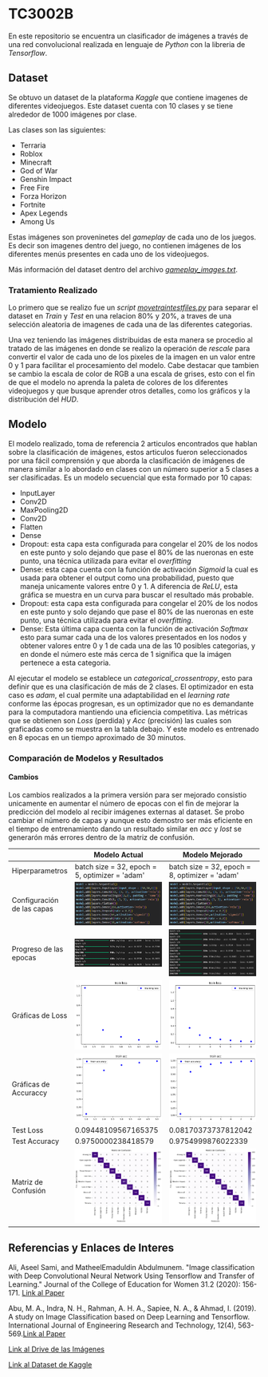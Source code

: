 # TC3002B

En este repositorio se encuentra un clasificador de imágenes a través de una red convolucional realizada en lenguaje de _Python_ con la libreria de _Tensorflow_. 

## Dataset

Se obtuvo un dataset de la plataforma _Kaggle_ que contiene imagenes de diferentes videojuegos. Este dataset cuenta con 10 clases y se tiene alrededor de 1000 imágenes por clase.

Las clases son las siguientes:
* Terraria
* Roblox
* Minecraft
* God of War
* Genshin Impact
* Free Fire
* Forza Horizon
* Fortnite
* Apex Legends
* Among Us

Estas imágenes son proveninetes del _gameplay_ de cada uno de los juegos. Es decir son imagenes dentro del juego, no contienen imágenes de los diferentes menús presentes en cada uno de los videojuegos.

Más información del dataset dentro del archivo [*gameplay_images.txt*](https://github.com/AdrenalChip/TC3002B/blob/main/gameplay_images.txt). 

### Tratamiento Realizado

Lo primero que se realizo fue un _script_ [*movetraintestfiles.py*](https://github.com/AdrenalChip/TC3002B/blob/main/movetraintestfiles.py) para separar el dataset en _Train_ y _Test_ en una relacion 80% y 20%, a traves de una selección aleatoria de imagenes de cada una de las diferentes categorias.

Una vez teniendo las imágenes distribuidas de esta manera se procedio al tratado de las imágenes en donde se realizo la operación de _rescale_ para convertir el valor de cada uno de los pixeles de la imagen en un valor entre 0 y 1 para facilitar el procesamiento del modelo.  Cabe destacar que tambien se cambio la escala de color de RGB a una escala de grises, esto con el fin de que el modelo no aprenda la paleta de colores de los diferentes videojuegos y que busque aprender otros detalles, como los gráficos y la distribución del _HUD_.

## Modelo

El modelo realizado, toma de referencia 2 articulos encontrados que hablan sobre la clasificación de imágenes, estos articulos fueron seleccionados por una fácil comprensión y que aborda la clasificación de imágenes de manera similar a lo abordado en clases con un número superior a 5 clases a ser clasificadas. 
Es un modelo secuencial que esta formado por 10 capas:
* InputLayer
* Conv2D
* MaxPooling2D
* Conv2D
* Flatten
* Dense
* Dropout: esta capa esta configurada para congelar el 20% de los nodos en este punto y solo dejando que pase el 80% de las nueronas en este punto, una técnica utilizada para evitar el _overfitting_
* Dense: esta capa cuenta con la función de activación _Sigmoid_ la cual es usada para obtener el output como una probabilidad, puesto que maneja unicamente valores entre 0 y 1. A diferencia de _ReLU_, esta gráfica se muestra en un curva para buscar el resultado más probable. 
* Dropout: esta capa esta configurada para congelar el 20% de los nodos en este punto y solo dejando que pase el 80% de las nueronas en este punto, una técnica utilizada para evitar el _overfitting_.
* Dense: Esta última capa cuenta con la función de activación _Softmax_ esto para sumar cada una de los valores presentados en los nodos y obtener valores entre 0 y 1 de cada una de las 10 posibles categorias, y en donde el número este más cerca de 1 significa que la imágen pertenece a esta categoria. 

Al ejecutar el modelo se establece un _categorical_crossentropy_, esto para definir que es una clasificación de más de 2 clases. El optimizador en esta caso es _adam_, el cual permite una adaptabilidad en el _learning rate_ conforme las épocas progresan, es un optimizador que no es demandante para la computadora mantiendo una eficiencia competitiva. Las métricas que se obtienen son _Loss_ (perdida) y _Acc_ (precisión) las cuales son graficadas como se muestra en la tabla debajo. Y este modelo es entrenado en 8 epocas en un tiempo aproximado de 30 minutos.

### Comparación de Modelos y Resultados

#### Cambios
Los cambios realizados a la primera versión para ser mejorado consistio unicamente en aumentar el número de epocas con el fin de mejorar la predicción del modelo al recibir imágenes externas al dataset. 
Se probo cambiar el número de capas y aunque esto demostro ser más eficiente en el tiempo de entrenamiento dando un resultado similar en _acc_ y _lost_ se generarón más errores dentro de la matriz de confusión.

| | Modelo Actual | Modelo Mejorado |
| -------------- | -------------- | -------- |
| Hiperparametros | batch size = 32, epoch = 5, optimizer = 'adam' | batch size = 32, epoch = 8, optimizer = 'adam'|
| Configuración de las capas | ![Configuration of the layers](imgs/mod_1_config.png) | ![Configuration of the layers](imgs/mod_1_config.png) |
| Progreso de las epocas | ![Progress of the epochs](imgs/mod_1_epochs.png) | ![Progress of the epochs](imgs/mod_2_epochs.png)  |
| Gráficas de Loss | ![Evolution of the loss](imgs/mod_1_loss.png) | ![Evolution of the loss](imgs/mod_2_loss.png) |
| Gráficas de Accuraccy | ![Evolution of the accuracy](imgs/mod_1_acc.png) | ![Evolution of the accuracy](imgs/mod_2_acc.png) |
| Test Loss| 0.09448109567165375 | 0.08170373737812042 |
| Test Accuracy| 0.9750000238418579 | 0.9754999876022339 |
| Matriz de Confusión| ![Confusion Matriz](imgs/mod_1_confu.png) | ![Confusion Matriz](imgs/mod_2_confu.png) |

## Referencias y Enlaces de Interes

Ali, Aseel Sami, and MatheelEmaduldin Abdulmunem. "Image classification with Deep Convolutional Neural Network Using Tensorflow and Transfer of Learning." Journal of the College of Education for Women 31.2 (2020): 156-171.
[Link al Paper](https://www.iasj.net/iasj/download/7e648e76d9363337)

Abu, M. A., Indra, N. H., Rahman, A. H. A., Sapiee, N. A., & Ahmad, I. (2019). A study on Image Classification based on Deep Learning and Tensorflow. International Journal of Engineering Research and Technology, 12(4), 563-569.[Link al Paper](https://www.researchgate.net/profile/Mohd-Azlan-Abu/publication/332850035_A_study_on_Image_Classification_based_on_Deep_Learning_and_Tensorflow/links/5cccd2dfa6fdccc9dd8b3e69/A-study-on-Image-Classification-based-on-Deep-Learning-and-Tensorflow.pdf)

[Link al Drive de las Imágenes](https://drive.google.com/drive/folders/11SkaT7sGMPT6QlXJ7xYzSnjdPyowvUmV?usp=sharing)


[Link al Dataset de Kaggle](https://www.kaggle.com/datasets/aditmagotra/gameplay-images)

